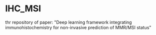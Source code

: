 # IHC_MSI
thr repository of paper: "Deep learning framework integrating immunohistochemistry for non-invasive prediction of MMR/MSI status"
